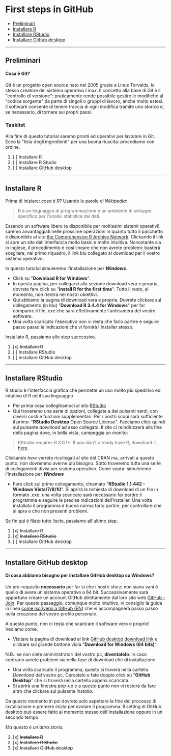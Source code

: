# First steps in GitHub

- [Preliminari](#preliminari)
- [Installare R](#installare-r)
- [Installare RStudio](#installare-rstudio)
- [Installare Github desktop](#installare-github-desktop)

---
## Preliminari
#### Cosa è Git?
Git è un progetto open source nato nel 2005 grazie a Linus Torvalds, lo stesso creatore del sistema operativo _Linux_. 
Il concetto alla base di Git è il "controllo di versione": praticamente rende possibile gestire le modifiche al "codice sorgente" da parte di singoli o gruppi di lavoro, anche molto estesi. Il software consente di tenere traccia di ogni modifica tramite uno storico e, se necessario, di tornare sui propri passi.

### Tasklist
Alla fine di questo tutorial saremo pronti ed operativi per lavorare in Git. Ecco la "lista degli ingredienti" per una buona riuscita: procediamo con ordine.
1. [ ] Installare R
2. [ ] Installare R Studio
3. [ ] Installare GitHub desktop
---
## Installare R
Prima di iniziare: _cosa è R?_ Usando le parole di _Wikipedia_:
> R è un linguaggio di programmazione e un ambiente di sviluppo specifico per l'analisi statistica dei dati.

Essendo un software libero (e disponibile per moltissimi sistemi operativi) saremo avvantaggiati nelle prossime operazioni in quanto tutto il pacchetto è disponibile al sito [the Comprehensive R Archive Network](https://cran.r-project.org/).
Clickando il link si apre un sito dall'interfaccia molto basic e molto intuitiva. Nonostante sia in inglese, il procedimento è così lineare che non avrete problemi: basterà scegliere, nel primo riquadro, il link blu collegato al download per il vostro sistema operativo.

In questo tutorial simuleremo l'installazione per **_Windows_**.
- Click su "**Download R for Windows**".
- In questa pagina, per collegarvi alla sezione download vera e propria, dovrete fare click su "**install R for the first time**". Tutto il resto, al momento, non rientra nei nostri obiettivi.
- Qui abbiamo la pagina di download vera e propria. Dovrete clickare sul collegamento (in blu) "**Download R 3.4.4 for Windows**" per far comparire il file .exe che sarà effettivamente l'anticamera del vostro software.
- Una volta scaricato l'esecutivo non vi resta che farlo partire e seguire passo passo le indicazioni che vi fornirà l'installer stesso.

Installato R, passiamo allo step successivo.
1. [x] ~~Installare R~~
2. [ ] Installare RStudio
3. [ ] Installare GitHub desktop

---
## Installare RStudio
R studio è l'interfaccia grafica che permette un uso molto più speditivo ed intuitivo di R ed il suo linguaggio

- Per prima cosa colleghiamoci al sito [RStudio](https://www.rstudio.com/products/rstudio/download/)
- Qui troveremo una serie di opzioni, collegate a dei pulsanti verdi, con diversi costi e funzioni supplementari. Per i nostri scopi sarà sufficiente il primo: "**RStudio Desktop** Open Source License". Facciamo click quindi sul pulsante _download_ ad esso collegato. Il sito ci reindirizzerà alla fine della pagina dove, in bella vista, campeggia un monito:
> RStudio requires R 3.0.1+. If you don't already have R, download it [here](https://cran.r-project.org/).

Clickando _here_ verrete ricollegati al sito del CRAN ma, arrivati a questo punto, non dovremmo averne più bisogno.
Sotto troveremo tutta una serie di collegamenti divisi per sistema operativo. Come sopra: simuleremo l'installazione per **_Windows_**
- Fare click sul primo collegamento, chiamato "**RStudio 1.1.442 - Windows Vista/7/8/10**". Si aprirà la richiesta di download di un file in formato .exe: una volta scaricato sarà necessario far partire il programma e seguire le precise indicazioni dell'installer. Una volta installato il programma è buona norma farlo partire, per controllare che si apra e che non presenti problemi.

Se fin qui è filato tutto liscio, passiamo all'ultimo step.
1. [x] ~~Installare R~~
2. [x] ~~Installare RStudio~~
3. [ ] Installare GitHub desktop

---
## Installare GitHub desktop
#### Di cosa abbiamo bisogno per installare GitHub desktop su Windows?
Un pre-requisito **necessario** per far sì che i nostri sforzi non siano vani è quello di avere un sistema operativo a 64 bit.
Successivamente sarà opportuno creare un account GitHub direttamente dal loro sito web [GitHub - Join](https://github.com/join). Per questo passaggio, comunque molto intuitivo, vi consiglio la guida in linea [come iscriversi a GitHub (EN)](https://help.github.com/articles/signing-up-for-a-new-github-account/) che vi accompagnerà passo passo nella creazione del vostro profilo personale.

A questo punto, non ci resta che scaricare il software vero e proprio! Vediamo come.
* Visitare la pagina di download al link [GitHub desktop download link](https://desktop.github.com/) e clickare sul grande bottone viola "**Download for Windows (64 bits)**".

N.B.: se non siete amministratori del vostro pc, **diventatelo**. In caso contrario avrete problemi sia nella fase di download che di installazione.
* Una volta scaricato il programma, questo si troverà nella cartella _Download_ del vostro pc. Cercatelo e fate doppio click su "**GitHub Desktop**" che si troverà nella cartella appena scaricata.
* Si aprirà una finestra pop-up e a questo punto non vi resterà da fare altro che clickare sul pulsante _installa_. 

Da questo momento in poi dovrete solo aspettare la fine del processo di installazione e premere _inizia_ per avviare il programma. Il setting di GitHub desktop può essere fatto al momento stesso dell'installazione oppure in un secondo tempo.

_Ma questa è un'altra storia._

1. [x] ~~Installare R~~
2. [x] ~~Installare R Studio~~
3. [x] ~~Installare GitHub desktop~~
